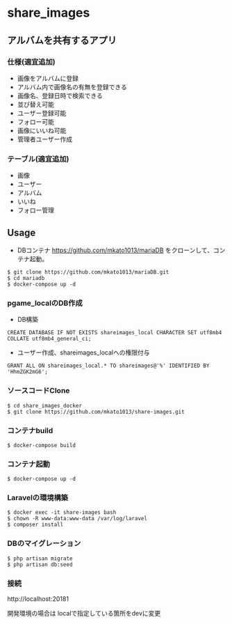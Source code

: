 # share_images
## アルバムを共有するアプリ

### 仕様(適宜追加)
- 画像をアルバムに登録
- アルバム内で画像名の有無を登録できる
- 画像名、登録日時で検索できる
- 並び替え可能
- ユーザー登録可能
- フォロー可能
- 画像にいいね可能
- 管理者ユーザー作成

### テーブル(適宜追加)
- 画像
- ユーザー
- アルバム
- いいね
- フォロー管理

## Usage

- DBコンテナ
https://github.com/mkato1013/mariaDB
をクローンして、コンテナ起動。

```
$ git clone https://github.com/mkato1013/mariaDB.git
$ cd mariadb
$ docker-compose up -d
```

### pgame_localのDB作成
- DB構築

```
CREATE DATABASE IF NOT EXISTS shareimages_local CHARACTER SET utf8mb4 COLLATE utf8mb4_general_ci;
```
- ユーザー作成、shareimages_localへの権限付与

```
GRANT ALL ON shareimages_local.* TO shareimages@'%' IDENTIFIED BY 'HhmZGK2mG6';
```

### ソースコードClone
```
$ cd share_images_docker
$ git clone https://github.com/mkato1013/share-images.git
```

### コンテナbuild
```
$ docker-compose build
```

### コンテナ起動
```
$ docker-compose up -d
```

### Laravelの環境構築
```
$ docker exec -it share-images bash
$ chown -R www-data:www-data /var/log/laravel
$ composer install
```

### DBのマイグレーション
```
$ php artisan migrate
$ php artisan db:seed
```

### 接続
http://localhost:20181

開発環境の場合は localで指定している箇所をdevに変更